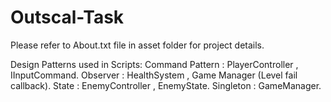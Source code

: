 # Outscal-Task
Please refer to About.txt file in asset folder for project details.

Design Patterns used in Scripts:
Command Pattern : PlayerController , IInputCommand.
Observer : HealthSystem ,  Game Manager (Level fail callback).
State : EnemyController , EnemyState.
Singleton : GameManager.
